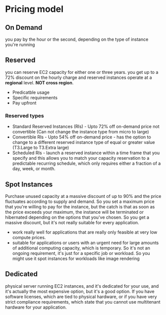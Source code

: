 # Pricing model

## On Demand
you pay by the hour or the second,
depending on the type of instance you're running

## Reserved
you can reserve EC2 capacity for either one or three
years. you get up to a 72% discount on the hourly charge and
reserved instances operate at a **regional** level. **NOT cross region**.

 - Predicatble usage
 - Specific requirements
 - Pay upfront
 ### Reserved types
  
  - Standard Reserved Instances (RIs) - Upto 72% off on-demand price not convertible (Can not change the instance type from micro to large)
  - Convertible RIs - Upto 54% off on-demand price - has the option to change to a different reserved instance type of equal or greater value (T3.Large to T3.Extra large)
  - Scheduled RIs - launch a reserved instance within a time frame that
                    you specify and this allows you to match your capacity reservation
                    to a predictable recurring schedule,
                    which only requires either a fraction of a day, week, or month.

## Spot Instances
Purchase unused capacity at a massive discount of up to 90% and the price fluctuates according to
supply and demand. So you set a maximum price that you're willing to pay for the instance, but the catch is that as soon as the price exceeds your maximum,
the instance will be terminated or hibernated depending on the options that you've chosen. So you get a massive discount,
but it's not really suitable for every application.

- work really well for applications that are really only feasible at
very low compute prices.
 - suitable for applications or users with an urgent
need for large amounts of additional computing capacity,
which is temporary. So it's not an ongoing requirement,
it's just for a specific job or workload.
So you might use it spot instances for workloads like image rendering

## Dedicated
physical server running EC2 instances,
and it's dedicated for your use,
and it's actually the most expensive option, but it's a good option.
If you have software licenses, which are tied to physical hardware,
or if you have very strict compliance requirements,
which state that you cannot use multitenant hardware for your application.